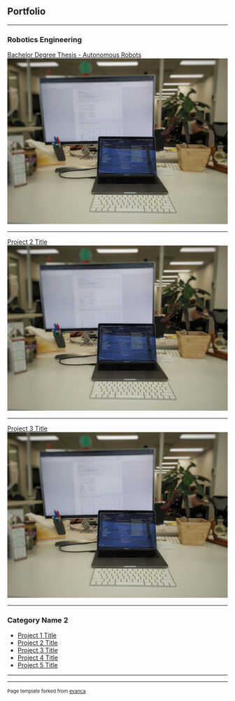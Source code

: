 ## Portfolio

---

### Robotics Engineering

[Bachelor Degree Thesis - Autonomous Robots](/sample_page)
<img src="images/dummy_thumbnail.jpeg?raw=true"/>

---
[Project 2 Title](/pdf/sample_presentation.pdf)
<img src="images/dummy_thumbnail.jpeg?raw=true"/>

---
[Project 3 Title](http://example.com/)
<img src="images/dummy_thumbnail.jpeg?raw=true"/>

---

### Category Name 2

- [Project 1 Title](http://example.com/)
- [Project 2 Title](http://example.com/)
- [Project 3 Title](http://example.com/)
- [Project 4 Title](http://example.com/)
- [Project 5 Title](http://example.com/)

---




---
<p style="font-size:11px">Page template forked from <a href="https://github.com/evanca/quick-portfolio">evanca</a></p>
<!-- Remove above link if you don't want to attibute -->

